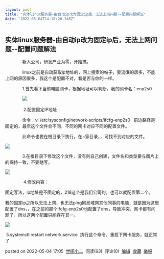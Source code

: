 ```yaml
---
layout: post
title: "实体linux服务器-由自动ip改为固定ip后，无法上网问题--配置问题解法"
date: "2022-05-04T14:18:20.345Z"
---
```

实体linux服务器-由自动ip改为固定ip后，无法上网问题--配置问题解法
--------------------------------------

　　　　新入公司，研发产业为零，开始搞。

　　　　linux之前是自动获取ip地址的，网上搜索的帖子，耍流氓的居多，不能上网的原因很多，我这个是配置不对，看是否与你的一样。

　　　　1.首先看下当前电脑网卡，根据地址可以判断，我的网卡名：enp2s0

　　　　![](https://img2022.cnblogs.com/blog/2309966/202205/2309966-20220504164629909-709237581.png)

 　　　　2.配置固定IP地址

　　　　命令：vi /etc/sysconfig/network-scripts/ifcfg-enp2s0   前边路径是固定的，最后这个文件会不同，不同的网卡对应不同的配置文件。

　　　　此命令也要在根目录下执行，在~家目录，，可找不到对应的文件。

![](https://img2022.cnblogs.com/blog/2309966/202205/2309966-20220504165237280-51264937.png)

　　　　3.在根目录下修改这个文件，没有则自己创建，文件名和类型要与图片上的保持一致，不要瞎写。

![](https://img2022.cnblogs.com/blog/2309966/202205/2309966-20220504165725673-203675736.png)

 　　　　4.修改内容：

固定写法，ip地址是不固定的，218这个是我们公司的。也可以就配置第二个。

我的固定ip之所以无法上网，也无法ping同局域网其他同事的电脑，就是因为这里配置了dns，，在之前的那个ifcfg-enp2s0也配置了dns，导致冲突，网卡都有问题了，所以这两个配置只能存在其一。

![](https://img2022.cnblogs.com/blog/2309966/202205/2309966-20220504165909731-98694318.png)

 5.systemctl restart network.service  执行这个命令，重启下网卡服务，就正常了

posted on 2022-05-04 17:05  [世间小二](https://www.cnblogs.com/liguangwei/)  阅读(63)  评论(0)  [编辑](https://i.cnblogs.com/EditPosts.aspx?postid=16221606)  [收藏](javascript:void(0))  [举报](javascript:void(0))